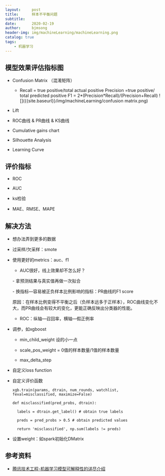 ```yaml
---
layout:     post
title:      样本不平衡问题
subtitle:   
date:       2020-02-19
author:     bjmsong
header-img: img/machineLearning/machineLearning.png
catalog: true
tags:
    - 机器学习
---
```



## 模型效果评估指标图

- Confusion Matrix （混淆矩阵）

  <ul> 
  <li markdown="1"> 
  Recall = true positive/total actual positive
  Precision =true positive/ total predicted positive
  F1 = 2*(Precision*Recall)/(Precision+Recall)
  ![]({{site.baseurl}}/img/machineLearning/confusion matrix.png) 
  </li> 
  </ul> 

- Lift

- ROC曲线 & PR曲线 & KS曲线

- Cumulative gains chart

- Silhouette Analysis

- Learning Curve



## 评价指标

- ROC
- AUC

- ks检验

- MAE、RMSE、MAPE



## 解决方法

- 想办法弄到更多的数据

- 过采样/欠采样：smote

- 使用更好的metrics：auc、f1
  - AUC很好，线上效果却不怎么好？

  \-   拿预测结果与真实值再做一次拟合

  \-   换指标—容易被正负样本比例影响的指标：PR曲线的F1 score

  原因：在样本比例变得不平衡之后（负样本远多于正样本），ROC曲线变化不大，而PR曲线会有较大的变化，更能正确反映出分类器的性能。

  - ROC：纵轴—召回率，横轴—假正例率

- 调参，如xgboost

  - min_child_weight 设的小一点

  - scale_pos_weight = 0值的样本数量/1值的样本数量

  - max_delta_step

- 自定义loss function

- 自定义评价函数

  ```
  xgb.train(params, dtrain, num_rounds, watchlist, feval=misclassified, maximize=False)
  
  def misclassified(pred_probs, dtrain):
  
  	labels = dtrain.get_label() # obtain true labels
  
  	preds = pred_probs > 0.5 # obtain predicted values
  
  	return 'misclassified', np.sum(labels != preds)
  ```

- 设置weight：如spark初始化DMatrix

  

## 参考资料

- [腾讯技术工程-机器学习模型可解释性的详尽介绍](https://www.jiqizhixin.com/articles/2019-10-30-9)

